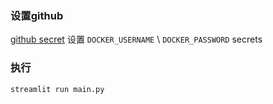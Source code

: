 ### 设置github

[github secret](https://github.com/fantasy-mark/AutoImage/settings/secrets/actions) 设置 `DOCKER_USERNAME` \ `DOCKER_PASSWORD` secrets 

### 执行
```shell
streamlit run main.py
```